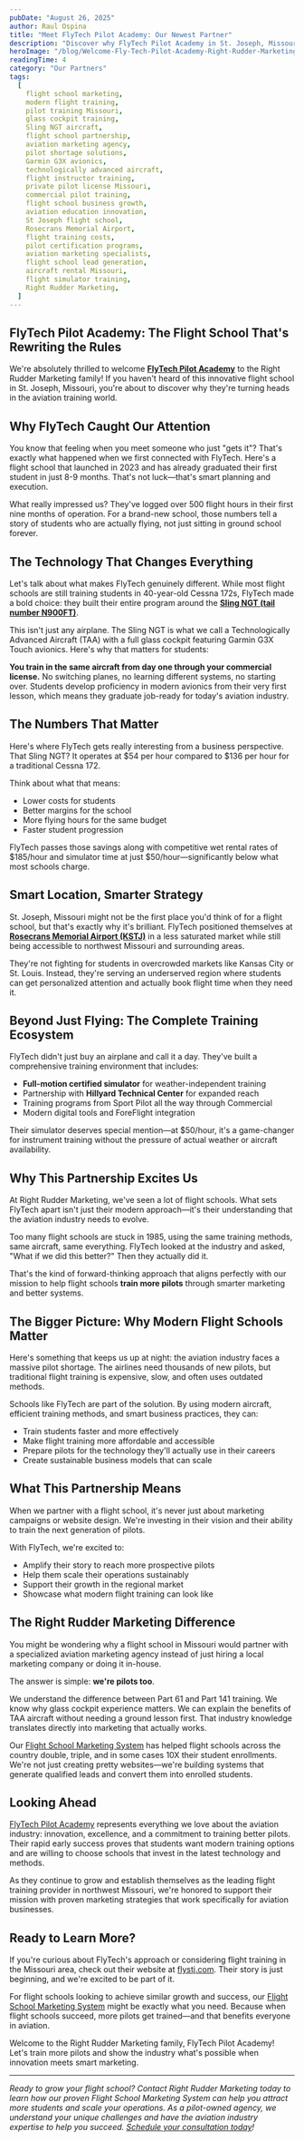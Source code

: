 ```yaml
---
pubDate: "August 26, 2025"
author: Raul Ospina
title: "Meet FlyTech Pilot Academy: Our Newest Partner"
description: "Discover why FlyTech Pilot Academy in St. Joseph, Missouri became Right Rudder Marketing's newest partner. Learn how their glass cockpit Sling NGT aircraft, 8-month graduate success, and modern training approach is revolutionizing flight education in the Midwest."
heroImage: "/blog/Welcome-Fly-Tech-Pilot-Academy-Right-Rudder-Marketing.webp"
readingTime: 4
category: "Our Partners"
tags:
  [
    flight school marketing,
    modern flight training,
    pilot training Missouri,
    glass cockpit training,
    Sling NGT aircraft,
    flight school partnership,
    aviation marketing agency,
    pilot shortage solutions,
    Garmin G3X avionics,
    technologically advanced aircraft,
    flight instructor training,
    private pilot license Missouri,
    commercial pilot training,
    flight school business growth,
    aviation education innovation,
    St Joseph flight school,
    Rosecrans Memorial Airport,
    flight training costs,
    pilot certification programs,
    aviation marketing specialists,
    flight school lead generation,
    aircraft rental Missouri,
    flight simulator training,
    Right Rudder Marketing,
  ]
---
```


## FlyTech Pilot Academy: The Flight School That's Rewriting the Rules

We're absolutely thrilled to welcome [**FlyTech Pilot Academy**](https://flystj.com) to the Right Rudder Marketing family! If you haven't heard of this innovative flight school in St. Joseph, Missouri, you're about to discover why they're turning heads in the aviation training world.

## Why FlyTech Caught Our Attention

You know that feeling when you meet someone who just "gets it"? That's exactly what happened when we first connected with FlyTech. Here's a flight school that launched in 2023 and has already graduated their first student in just 8-9 months. That's not luck—that's smart planning and execution.

What really impressed us? They've logged over 500 flight hours in their first nine months of operation. For a brand-new school, those numbers tell a story of students who are actually flying, not just sitting in ground school forever.

## The Technology That Changes Everything

Let's talk about what makes FlyTech genuinely different. While most flight schools are still training students in 40-year-old Cessna 172s, FlyTech made a bold choice: they built their entire program around the [**Sling NGT (tail number N900FT)**](https://flystj.com/about/fleet/).

This isn't just any airplane. The Sling NGT is what we call a Technologically Advanced Aircraft (TAA) with a full glass cockpit featuring Garmin G3X Touch avionics. Here's why that matters for students:

**You train in the same aircraft from day one through your commercial license.** No switching planes, no learning different systems, no starting over. Students develop proficiency in modern avionics from their very first lesson, which means they graduate job-ready for today's aviation industry.

## The Numbers That Matter

Here's where FlyTech gets really interesting from a business perspective. That Sling NGT? It operates at $54 per hour compared to $136 per hour for a traditional Cessna 172.

Think about what that means:

- Lower costs for students
- Better margins for the school
- More flying hours for the same budget
- Faster student progression

FlyTech passes those savings along with competitive wet rental rates of $185/hour and simulator time at just $50/hour—significantly below what most schools charge.

## Smart Location, Smarter Strategy

St. Joseph, Missouri might not be the first place you'd think of for a flight school, but that's exactly why it's brilliant. FlyTech positioned themselves at [**Rosecrans Memorial Airport (KSTJ)**](https://share.google/Ai6soAtxnVkBsO3GF) in a less saturated market while still being accessible to northwest Missouri and surrounding areas.

They're not fighting for students in overcrowded markets like Kansas City or St. Louis. Instead, they're serving an underserved region where students can get personalized attention and actually book flight time when they need it.

## Beyond Just Flying: The Complete Training Ecosystem

FlyTech didn't just buy an airplane and call it a day. They've built a comprehensive training environment that includes:

- **Full-motion certified simulator** for weather-independent training
- Partnership with **Hillyard Technical Center** for expanded reach
- Training programs from Sport Pilot all the way through Commercial
- Modern digital tools and ForeFlight integration

Their simulator deserves special mention—at $50/hour, it's a game-changer for instrument training without the pressure of actual weather or aircraft availability.

## Why This Partnership Excites Us

At Right Rudder Marketing, we've seen a lot of flight schools. What sets FlyTech apart isn't just their modern approach—it's their understanding that the aviation industry needs to evolve.

Too many flight schools are stuck in 1985, using the same training methods, same aircraft, same everything. FlyTech looked at the industry and asked, "What if we did this better?" Then they actually did it.

That's the kind of forward-thinking approach that aligns perfectly with our mission to help flight schools **train more pilots** through smarter marketing and better systems.

## The Bigger Picture: Why Modern Flight Schools Matter

Here's something that keeps us up at night: the aviation industry faces a massive pilot shortage. The airlines need thousands of new pilots, but traditional flight training is expensive, slow, and often uses outdated methods.

Schools like FlyTech are part of the solution. By using modern aircraft, efficient training methods, and smart business practices, they can:

- Train students faster and more effectively
- Make flight training more affordable and accessible
- Prepare pilots for the technology they'll actually use in their careers
- Create sustainable business models that can scale

## What This Partnership Means

When we partner with a flight school, it's never just about marketing campaigns or website design. We're investing in their vision and their ability to train the next generation of pilots.

With FlyTech, we're excited to:

- Amplify their story to reach more prospective pilots
- Help them scale their operations sustainably
- Support their growth in the regional market
- Showcase what modern flight training can look like

## The Right Rudder Marketing Difference

You might be wondering why a flight school in Missouri would partner with a specialized aviation marketing agency instead of just hiring a local marketing company or doing it in-house.

The answer is simple: **we're pilots too**.

We understand the difference between Part 61 and Part 141 training. We know why glass cockpit experience matters. We can explain the benefits of TAA aircraft without needing a ground lesson first. That industry knowledge translates directly into marketing that actually works.

Our [Flight School Marketing System](/marketing-system) has helped flight schools across the country double, triple, and in some cases 10X their student enrollments. We're not just creating pretty websites—we're building systems that generate qualified leads and convert them into enrolled students.

## Looking Ahead

[FlyTech Pilot Academy](https://flystj.com) represents everything we love about the aviation industry: innovation, excellence, and a commitment to training better pilots. Their rapid early success proves that students want modern training options and are willing to choose schools that invest in the latest technology and methods.

As they continue to grow and establish themselves as the leading flight training provider in northwest Missouri, we're honored to support their mission with proven marketing strategies that work specifically for aviation businesses.

## Ready to Learn More?

If you're curious about FlyTech's approach or considering flight training in the Missouri area, check out their website at [flystj.com](https://flystj.com). Their story is just beginning, and we're excited to be part of it.

For flight schools looking to achieve similar growth and success, our [Flight School Marketing System](/marketing-system) might be exactly what you need. Because when flight schools succeed, more pilots get trained—and that benefits everyone in aviation.

Welcome to the Right Rudder Marketing family, FlyTech Pilot Academy! Let's train more pilots and show the industry what's possible when innovation meets smart marketing.

---

_Ready to grow your flight school? Contact Right Rudder Marketing today to learn how our proven Flight School Marketing System can help you attract more students and scale your operations. As a pilot-owned agency, we understand your unique challenges and have the aviation industry expertise to help you succeed. [Schedule your consultation today](/schedule-call)!_
